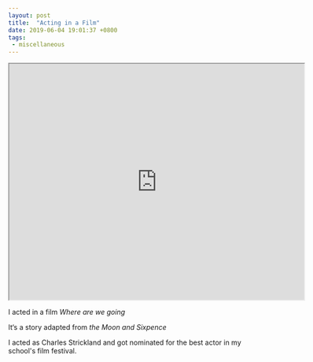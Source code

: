 ```yaml
---
layout: post
title:  "Acting in a Film"
date: 2019-06-04 19:01:37 +0800
tags: 
 - miscellaneous
---
```


<iframe width="600" height="480" src="https://xbeibeix.com/api/bilibili/biliplayer/?url=https://www.bilibili.com/video/BV1X4411T7xE"></iframe>

I acted in a film *Where are we going*

It‘s a story adapted from *the Moon and Sixpence*

I acted as Charles Strickland and got nominated for the best actor in my school's film festival.


